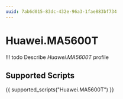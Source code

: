 ```yaml
---
uuid: 7ab6d015-83dc-432e-96a3-1fae883bf734
---
```



# Huawei.MA5600T


<!-- prettier-ignore -->
!!! todo
    Describe *Huawei.MA5600T* profile

## Supported Scripts

{{ supported_scripts("Huawei.MA5600T") }}
